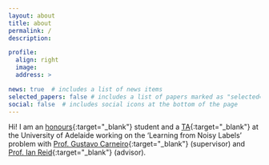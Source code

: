 ```yaml
---
layout: about
title: about
permalink: /
description:

profile:
  align: right
  image:
  address: >

news: true  # includes a list of news items
selected_papers: false # includes a list of papers marked as "selected={true}"
social: false  # includes social icons at the bottom of the page
---
```


Hi! I am an [honours](https://en.wikipedia.org/wiki/Honours_degree#Australia){:target="\_blank"} student and a [TA](https://en.wikipedia.org/wiki/Teaching_assistant){:target="\_blank"} at the University of Adelaide working on the ‘Learning from Noisy Labels’ problem with [Prof. Gustavo Carneiro](https://scholar.google.com/citations?user=E0TtOWAAAAAJ){:target="\_blank"} (supervisor) and [Prof. Ian Reid](https://scholar.google.com/citations?hl=en&user=ATkNLcQAAAAJ){:target="\_blank"} (advisor).
